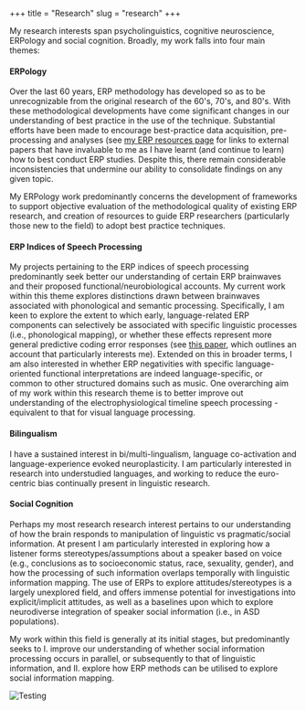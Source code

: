 +++
title = "Research"
slug = "research"
+++

My research interests span psycholinguistics, cognitive neuroscience, ERPology and social cognition. Broadly, my work falls into four main themes:

#### ERPology

Over the last 60 years, ERP methodology has developed so as to be unrecognizable from the original research of the 60's, 70's, and 80's. With these methodological developments have come significant changes in our understanding of best practice in the use of the technique. 
Substantial efforts have been made to encourage best-practice data acquisition, pre-processing and analyses (see [my ERP resources page](https://j-lewen.github.io/erp/docs/table-of-contents/external/) for links to external papers that have invaluable to me as I have learnt (and continue to learn) how to best conduct ERP studies. Despite this, there remain considerable inconsistencies that undermine our ability to consolidate findings on any given topic.

My ERPology work predominantly concerns the development of frameworks to support objective evaluation of the methodological quality of existing ERP research, and creation of resources to guide ERP researchers (particularly those new to the field) to adopt best practice techniques.

#### ERP Indices of Speech Processing

My projects pertaining to the ERP indices of speech processing predominantly seek better our understanding of certain ERP brainwaves and their proposed functional/neurobiological accounts. My current work within this theme explores distinctions drawn between brainwaves associated with phonological and semantic processing. Specifically, I am keen to explore the extent to which early, language-related ERP components can selectively be associated with specific linguistic processes (i.e., phonological mapping), or whether these effects represent more general predictive coding error responses (see [this paper](https://www.frontiersin.org/articles/10.3389/fpsyg.2019.00298/full), which outlines an account that particularly interests me). Extended on this in broader terms, I am also interested in whether ERP negativities with specific language-oriented functional interpretations are indeed language-specific, or common to other structured domains such as music. One overarching aim of my work within this research theme is to better improve out understanding of the electrophysiological timeline speech processing - equivalent to that for visual language processing.

#### Bilingualism

I have a sustained interest in bi/multi-lingualism, language co-activation and language-experience evoked neuroplasticity. I am particularly interested in research into understudied languages, and working to reduce the euro-centric bias continually present in linguistic research.

#### Social Cognition

Perhaps my most research research interest pertains to our understanding of how the brain responds to manipulation of linguistic vs pragmatic/social information. At present I am particularly interested in exploring how a listener forms stereotypes/assumptions about a speaker based on voice (e.g., conclusions as to socioeconomic status, race, sexuality, gender), and how the processing of such information
overlaps temporally with linguistic information mapping. The use of ERPs to explore attitudes/stereotypes is a largely unexplored field, and offers immense potential for investigations into explicit/implicit attitudes, as well as a baselines upon which to explore neurodiverse integration of 
speaker social information (i.e., in ASD populations).

My work within this field is generally at its initial stages, but predominantly seeks to I. improve our understanding of whether social information processing occurs in parallel, or subsequently to that of linguistic information, and II. explore how ERP methods can be utilised to explore social information mapping.



![Testing](/images/EEG.jpeg)